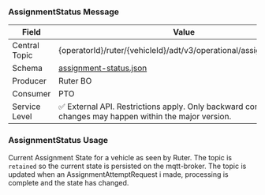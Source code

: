 ### AssignmentStatus Message
| Field         | Value                                                                                                     |
|---------------|-----------------------------------------------------------------------------------------------------------|
| Central Topic | {operatorId}/ruter/{vehicleId}/adt/v3/operational/assignment/status                                       |
| Schema        | [ assignment-status.json ](json-schemas/operational/assignment/status/assignment-status.json)             |
| Producer      | Ruter BO                                                                                                  |
| Consumer      | PTO                                                                                                       |
| Service Level | ✅ External API. Restrictions apply. Only backward compatible changes may happen within the major version. | 

### AssignmentStatus Usage
Current Assignment State for a vehicle as seen by Ruter. The topic is `retained` so the current state is persisted on the mqtt-broker.
The topic is updated when an AssignmentAttemptRequest i made, processing is complete and the state has changed.
